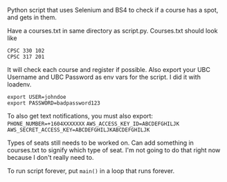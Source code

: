 Python script that uses Selenium and BS4 to check if a course has a spot, and gets in them.

Have a courses.txt in same directory as script.py.
Courses.txt should look like

```
CPSC 330 102
CPSC 317 201
```

It will check each course and register if possible.
Also export your UBC Username and UBC Password as env vars for the script. I did it with loadenv.
```
export USER=johndoe
export PASSWORD=badpassword123
```

To also get text notifications, you must also export:
`PHONE_NUMBER=+1604XXXXXXX`
`AWS_ACCESS_KEY_ID=ABCDEFGHILJK`
`AWS_SECRET_ACCESS_KEY=ABCDEFGHILJKABCDEFGHILJK`

Types of seats still needs to be worked on. Can add something in courses.txt to signify which type of seat. I'm not going to do that right now because I don't really need to.

To run script forever, put `main()` in a loop that runs forever.